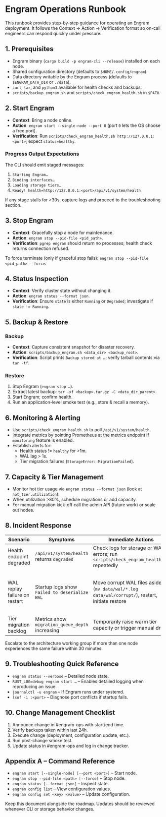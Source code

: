 # Engram Operations Runbook

This runbook provides step-by-step guidance for operating an Engram deployment. It follows the Context → Action → Verification format so on-call engineers can respond quickly under pressure.

## 1. Prerequisites
- Engram binary (`cargo build -p engram-cli --release`) installed on each node.
- Shared configuration directory (defaults to `$HOME/.config/engram`).
- Data directory writable by the Engram process (defaults to `$ENGRAM_DATA_DIR` or `./data`).
- `curl`, `tar`, and `python3` available for health checks and backups.
- `scripts/backup_engram.sh` and `scripts/check_engram_health.sh` in `$PATH`.

## 2. Start Engram
- **Context**: Bring a node online.
- **Action**: `engram start --single-node --port 0` (port `0` lets the OS choose a free port).
- **Verification**: Run `scripts/check_engram_health.sh http://127.0.0.1:<port>`; expect `status=healthy`.

### Progress Output Expectations
The CLI should emit staged messages:
1. `Starting Engram…`
2. `Binding interfaces…`
3. `Loading storage tiers…`
4. `Ready! health=http://127.0.0.1:<port>/api/v1/system/health`

If any stage stalls for >30s, capture logs and proceed to the troubleshooting section.

## 3. Stop Engram
- **Context**: Gracefully stop a node for maintenance.
- **Action**: `engram stop --pid-file <pid_path>`.
- **Verification**: `pgrep engram` should return no processes; health check returns connection refused.

To force terminate (only if graceful stop fails): `engram stop --pid-file <pid_path> --force`.

## 4. Status Inspection
- **Context**: Verify cluster state without changing it.
- **Action**: `engram status --format json`.
- **Verification**: Ensure `state` is either `Running` or `Degraded`; investigate if `state != Running`.

## 5. Backup & Restore
### Backup
- **Context**: Capture consistent snapshot for disaster recovery.
- **Action**: `scripts/backup_engram.sh <data_dir> <backup_root>`.
- **Verification**: Script prints `Backup stored at …`; verify tarball contents via `tar -tf`.

### Restore
1. Stop Engram (`engram stop …`).
2. Extract latest backup: `tar -xf <backup>.tar.gz -C <data_dir_parent>`.
3. Start Engram; confirm health.
4. Run an application-level smoke test (e.g., store & recall a memory).

## 6. Monitoring & Alerting
- Use `scripts/check_engram_health.sh` to poll `/api/v1/system/health`.
- Integrate metrics by pointing Prometheus at the metrics endpoint if `monitoring` feature is enabled.
- Establish alerts for:
  - Health status != `healthy` for >1m.
  - WAL lag > 1s.
  - Tier migration failures (`StorageError::MigrationFailed`).

## 7. Capacity & Tier Management
- Monitor hot tier usage via `engram status --format json` (look at `hot_tier.utilization`).
- When utilization >80%, schedule migrations or add capacity.
- For manual migration kick-off call the admin API (future work) or scale out nodes.

## 8. Incident Response
| Scenario | Symptoms | Immediate Actions | Verification |
|----------|----------|-------------------|-------------|
| Health endpoint degraded | `/api/v1/system/health` returns `degraded` | Check logs for storage or WAL errors; run `scripts/check_engram_health.sh` repeatedly | Status recovers to `healthy` |
| WAL replay failure on restart | Startup logs show `Failed to deserialize WAL` | Move corrupt WAL files aside (`mv data/wal/*.log data/wal/corrupt/`), restart, initiate restore | Health endpoint healthy, data recovered from backup |
| Tier migration backlog | Metrics show `migration_queue_depth` increasing | Temporarily raise warm tier capacity or trigger manual drain | Queue returns to baseline |

Escalate to the architecture working group if more than one node experiences the same failure within 30 minutes.

## 9. Troubleshooting Quick Reference
- `engram status --verbose` – Detailed node state.
- `RUST_LOG=debug engram start …` – Enables detailed logging when reproducing an issue.
- `journalctl -u engram` – If Engram runs under systemd.
- `lsof -i :<port>` – Diagnose port conflicts if startup fails.

## 10. Change Management Checklist
1. Announce change in #engram-ops with start/end time.
2. Verify backups taken within last 24h.
3. Execute change (deployment, configuration update, etc.).
4. Run post-change smoke test.
5. Update status in #engram-ops and log in change tracker.

## Appendix A – Command Reference
- `engram start [--single-node] [--port <port>]` – Start node.
- `engram stop --pid-file <path> [--force]` – Stop node.
- `engram status [--format json]` – Inspect state.
- `engram config list` – View configuration values.
- `engram config set <key> <value>` – Update configuration.

Keep this document alongside the roadmap. Updates should be reviewed whenever CLI or storage behavior changes.
